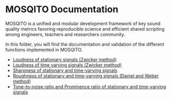 # MOSQITO Documentation

MOSQITO is a unified and modular development framework of key sound quality metrics favoring reproducible science and efficient shared scripting among engineers, teachers and researchers community.

In this folder, you will find the documentation and validation of the different functions implemented in MOSQITO.

- [Loudness of stationary signals (Zwicker method)](./loudness-stationary.md)
- [Loudness of time varying signals (Zwicker method)](./loudness-time-varying.md)
- [Sharpness of stationary and time-varying signals](./sharpness.md)
- [Roughness of stationary and time-varying signals (Daniel and Weber method)](./roughness.md)
- [Tone-to-noise ratio and Prominence ratio of stationary and time-varying signals](./tone-to-noise-prominence-ratio.md)
